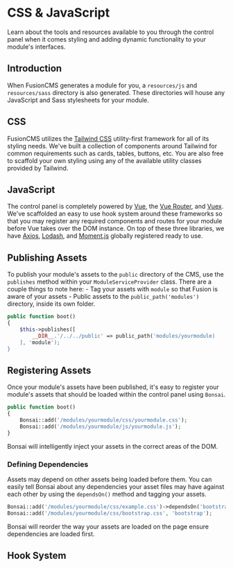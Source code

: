 # CSS & JavaScript

<doc-hero>
Learn about the tools and resources available to you through the control panel when it comes styling and adding dynamic functionality to your module's interfaces.
</doc-hero>

## Introduction
When FusionCMS generates a module for you, a `resources/js` and `resources/sass` directory is also generated. These directories will house any JavaScript and Sass stylesheets for your module.

## CSS
FusionCMS utilizes the [Tailwind CSS](https://tailwindcss.com/) utility-first framework for all of its styling needs. We've built a collection of components around Tailwind for common requirements such as cards, tables, buttons, etc. You are also free to scaffold your own styling using any of the available utility classes provided by Tailwind.

## JavaScript
The control panel is completely powered by [Vue](https://vuejs.org/v2/guide/), the [Vue Router](https://router.vuejs.org/), and [Vuex](https://vuex.vuejs.org/). We've scaffolded an easy to use hook system around these frameworks so that you may register any required components and routes for your module before Vue takes over the DOM instance. On top of these three libraries, we have [Axios](https://github.com/axios/axios), [Lodash](https://lodash.com/), and [Moment.js](https://momentjs.com/) globally registered ready to use.

## Publishing Assets
To publish your module's assets to the `public` directory of the CMS, use the `publishes` method within your `ModuleServiceProvider` class. There are a couple things to note here:
    - Tag your assets with `module` so that Fusion is aware of your assets
    - Public assets to the `public_path('modules')` directory, inside its own folder.

```php
public function boot()
{
    $this->publishes([
        __DIR__.'/../../public' => public_path('modules/yourmodule)
    ], 'module');
}
```

## Registering Assets
Once your module's assets have been published, it's easy to register your module's assets that should be loaded within the control panel using `Bonsai`.

```php
public function boot()
{
    Bonsai::add('/modules/yourmodule/css/yourmodule.css');
    Bonsai::add('/modules/yourmodule/js/yourmodule.js');
}
```

Bonsai will intelligently inject your assets in the correct areas of the DOM.

### Defining Dependencies
Assets may depend on other assets being loaded before them. You can easily tell Bonsai about any dependencies your asset files may have against each other by using the `dependsOn()` method and tagging your assets.

```php
Bonsai::add('/modules/yourmodule/css/example.css')->dependsOn('bootstrap');
Bonsai::add('/modules/yourmodule/css/bootstrap.css', 'bootstrap');
```

Bonsai will reorder the way your assets are loaded on the page ensure dependencies are loaded first.

## Hook System
